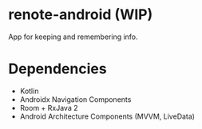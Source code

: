 # renote-android (WIP)
App for keeping and remembering info.

# Dependencies
- Kotlin
- Androidx Navigation Components
- Room + RxJava 2
- Android Architecture Components (MVVM, LiveData)
